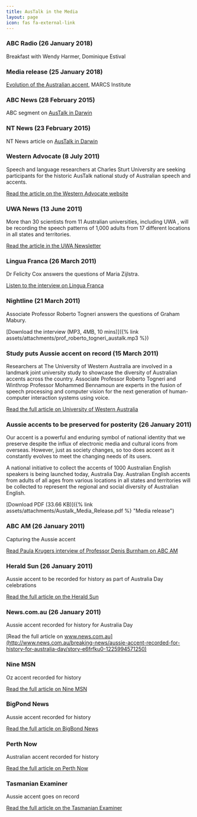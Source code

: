 ```yaml
---
title: AusTalk in the Media
layout: page
icon: fas fa-external-link
---
```


### ABC Radio (26 January 2018)

Breakfast with Wendy Harmer, Dominique Estival

### Media release (25 January 2018)

[Evolution of the Australian
accent](https://web.archive.org/web/20180325105405/https://phys.org/news/2018-01-evolution-australian-accent.html),
MARCS Institute

### ABC News (28 February 2015)

ABC segment on [AusTalk in
Darwin](https://www.facebook.com/abcnews.au/posts/10153774857664988)

### NT News (23 February 2015)

NT News article on [AusTalk in
Darwin](http://www.ntnews.com.au/lifestyle/linguist-trying-to-work-out-whether-territorians-speak-differently-to-other-australians/story-fnk0b1ks-1227234344310)

### Western Advocate (8 July 2011)

Speech and language researchers at Charles Sturt University are seeking
participants for the historic AusTalk national study of Australian
speech and accents.

[Read the article on the Western Advocate
website](http://www.westernadvocate.com.au/news/local/news/general/volunteers-needed-for-austalk-study/2219345.aspx)

### UWA News (13 June 2011)

More than 30 scientists from 11 Australian universities, including UWA ,
will be recording the speech patterns of 1,000 adults from 17 different
locations in all states and territories.

[Read the article in the UWA
Newsletter](http://uwanews.publishing.uwa.edu.au/?f=294577)

### Lingua Franca (26 March 2011)

Dr Felicity Cox answers the questions of Maria Zijlstra.

[Listen to the interview on Lingua
Franca](http://www.abc.net.au/rn/linguafranca/stories/2011/3172490.htm)

### Nightline (21 March 2011)

Associate Professor Roberto Togneri answers the questions of Graham
Mabury.

[Download the interview (MP3, 4MB, 10
mins)]({% link assets/attachments/prof_roberto_togneri_austalk.mp3 %})

### Study puts Aussie accent on record (15 March 2011)

Researchers at The University of Western Australia are involved in a
landmark joint university study to showcase the diversity of Australian
accents across the country. Associate Professor Roberto Togneri and
Winthrop Professor Mohammed Bennamoun are experts in the fusion of
speech processing and computer vision for the next generation of
human-computer interaction systems using voice.

[Read the full article on University of Western
Australia](http://www.news.uwa.edu.au/201103153388/business-and-industry/study-puts-aussie-accent-record)

### Aussie accents to be preserved for posterity (26 January 2011)

Our accent is a powerful and enduring symbol of national identity that
we preserve despite the influx of electronic media and cultural icons
from overseas. However, just as society changes, so too does accent as
it constantly evolves to meet the changing needs of its users.

A national initiative to collect the accents of 1000 Australian English
speakers is being launched today, Australia Day. Australian English
accents from adults of all ages from various locations in all states and
territories will be collected to represent the regional and social
diversity of Australian English.

[Download PDF (33.66
KB)]({% link assets/attachments/Austalk_Media_Release.pdf  %} "Media release")

### ABC AM (26 January 2011)

Capturing the Aussie accent

[Read Paula Krugers interview of Professor Denis Burnham on ABC
AM](http://www.abc.net.au/am/content/2011/s3121938.htm)

### Herald Sun (26 January 2011)

Aussie accent to be recorded for history as part of Australia Day
celebrations

[Read the full article on the Herald
Sun](http://www.heraldsun.com.au/news/national/aussie-accent-recorded-for-history-for-australia-day/story-e6frf7l6-1225994613630)

### News.com.au (26 January 2011)

Aussie accent recorded for history for Australia Day

[Read the full article on
www.news.com.au](http://www.news.com.au/breaking-news/aussie-accent-recorded-for-history-for-australia-day/story-e6frfku0-1225994571250)

### Nine MSN

Oz accent recorded for history

[Read the full article on Nine
MSN](http://news.ninemsn.com.au/national/8201845/oz-accent-recorded-for-history)

### BigPond News

Aussie accent recorded for history

[Read the full article on BigBond
News](http://bigpondnews.com/articles/AustraliaDay2011/2011/01/26/Aussie_accent_recorded_for_history_568979.html)

### Perth Now

Australian accent recorded for history

[Read the full article on Perth
Now](http://www.perthnow.com.au/news/national/aussie-accent-recorded-for-history-for-australia-day/story-e6frg15u-1225994613630)

### Tasmanian Examiner

Aussie accent goes on record

[Read the full article on the Tasmanian
Examiner](http://www.examiner.com.au/news/local/news/general/aussie-accent-goes-on-record/2057567.aspx)
